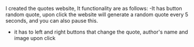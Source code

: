 I created the quotes website,
It functionality are as follows:
-It has button random quote, upon click the website will generate a random quote every 5 seconds, 
and you can also pause this.
- it has to left and right buttons that change the quote, author's name and image upon click

